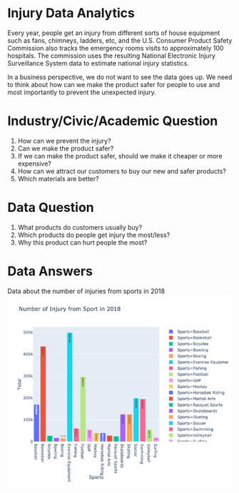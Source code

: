 # Injury Data Analytics
Every year, people get an injury from different sorts of house equipment such as fans, chimneys, ladders, etc, and the U.S. Consumer Product Safety Commission also tracks the emergency rooms visits to approximately 100 hospitals. The commission uses the resulting National Electronic Injury Surveillance System data to estimate national injury statistics.

In a business perspective, we do not want to see the data goes up. We need to think about how can we make the product safer for people to use and most importantly to prevent the unexpected injury.



# Industry/Civic/Academic Question
1. How can we prevent the injury?
2. Can we make the product safer?
3. If we can make the product safer, should we make it cheaper or more expensive?
4. How can we attract our customers to buy our new and safer products?
5. Which materials are better?


# Data Question
1. What products do customers usually buy?
2. Which products do people get injury the most/less?
3. Why this product can hurt people the most?


# Data Answers
Data about the number of injuries from sports in 2018 
![Alt text](https://github.com/Richardwang1995/Injury_Data_Set/blob/master/Number%20of%20Injury%20from%20Sport%20in%202018.png)
